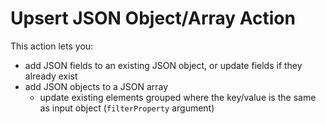 # Upsert JSON Object/Array Action

This action lets you:

- add JSON fields to an existing JSON object, or update fields if they already exist
- add JSON objects to a JSON array
  - update existing elements grouped where the key/value is the same as input object (`filterProperty` argument)
